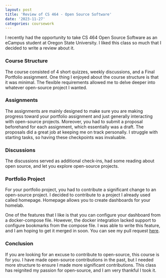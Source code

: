 ```yaml
---
layout: post
title: 'Review of CS 464 - Open Source Software'
date: '2023-11-27'
categories: coursework
---
```



I recently had the opportunity to take CS 464 Open Source Software as an eCampus student at Oregon State University. 
I liked this class so much that I decided to write a review about it.

### Course Structure

The course consisted of 4 short quizzes, weekly discussions, and a Final Portfolio assignment. 
One thing I enjoyed about the course structure is that it was minimal. 
The flexible requirements allowed me to delve deeper into whatever open-source project I wanted.

### Assignments

The assignments are mainly designed to make sure you are making progress toward your portfolio assignment and just generally interacting with open-source projects. 
Moreover, you had to submit a proposal beforehand for each assignment, which essentially was a draft.
The proposals did a great job at keeping me on track personally. 
I struggle with starting tasks, so having these checkpoints was invaluable.

### Discussions

The discussions served as additional check-ins, had some reading about open source, and let you explore open-source projects.

### Portfolio Project

For your portfolio project, you had to contribute a significant change to an open-source project. 
I decided to contribute to a project I already used called homepage. 
Homepage allows you to create dashboards for your homelab. 

One of the features that I like is that you can configure your dashboard from a docker-compose file. 
However, the docker integration lacked support to configure bookmarks from the compose file. 
I was able to write this feature, and I am hoping to get it merged in soon. 
You can see my pull request [here](https://github.com/gethomepage/homepage/pull/2367#issuecomment-1827150820).

### Conclusion

If you are looking for an excuse to contribute to open-source, this course is for you. 
I have made open-source contributions in the past, but I needed more structure to ensure I made more significant contributions. 
This class has reignited my passion for open-source, and I am very thankful I took it.
